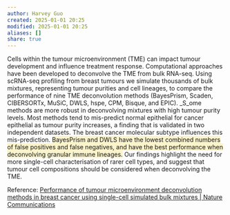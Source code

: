 ```yaml
---
author: Harvey Guo
created: 2025-01-01 20:25
modified: 2025-01-01 20:25
aliases: []
share: true
---
```

Cells within the tumour microenvironment (TME) can impact tumour development and influence treatment response. Computational approaches have been developed to deconvolve the TME from bulk RNA-seq. Using scRNA-seq profiling from breast tumours we simulate thousands of bulk mixtures, representing tumour purities and cell lineages, to compare the performance of nine TME deconvolution methods (BayesPrism, Scaden, CIBERSORTx, MuSiC, DWLS, hspe, CPM, Bisque, and EPIC). _S_ome methods are more robust in deconvolving mixtures with high tumour purity levels. Most methods tend to mis-predict normal epithelial for cancer epithelial as tumour purity increases, a finding that is validated in two independent datasets. The breast cancer molecular subtype influences this mis-prediction. <span style="background:rgba(240, 200, 0, 0.2)">BayesPrism and DWLS have the lowest combined numbers of false positives and false negatives, and have the best performance when deconvolving granular immune lineages.</span> Our findings highlight the need for more single-cell characterisation of rarer cell types, and suggest that tumour cell compositions should be considered when deconvolving the TME.

Reference: [Performance of tumour microenvironment deconvolution methods in breast cancer using single-cell simulated bulk mixtures | Nature Communications](https://www.nature.com/articles/s41467-023-41385-5)
